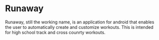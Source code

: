 # Runaway
Runaway, still the working name, is an application for android that enables the user to automatically create and customize workouts. This is intended for high school track and cross counrty workouts.
